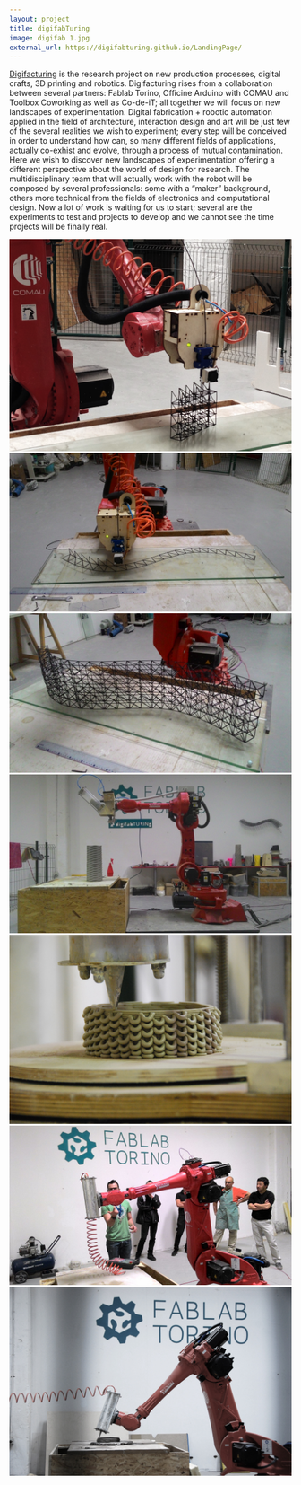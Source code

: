 ```yaml
---
layout: project
title: digifabTuring
image: digifab 1.jpg
external_url: https://digifabturing.github.io/LandingPage/
---
```

[Digifacturing](http://digifabturing.tumblr.com/) is the research project on new production processes, digital crafts, 3D printing and robotics.
Digifacturing rises from a collaboration between several partners: Fablab Torino, Officine Arduino with COMAU and Toolbox Coworking as well as Co-de-iT; all together we will focus on new landscapes of experimentation. Digital fabrication + robotic automation applied in the field of architecture, interaction design and art will be just few of the several realities we wish to experiment; every step will be conceived in order to understand how can, so many different fields of applications, actually co-exhist and evolve, through a process of mutual contamination. Here we wish to discover new landscapes of experimentation offering a different perspective about the world of design for research.
The multidisciplinary team that will actually work with the robot will be composed by several professionals: some with a “maker” background, others more technical from the fields of electronics and computational design. Now a lot of work is waiting for us to start; several are the experiments to test and projects to develop and we cannot see the time projects will be finally real.

<div class="photo-carousel">
    <img src="/images/projects/digifab 1.jpg">
    <img src="/images/projects/digifab 2.jpg">
    <img src="/images/projects/digifab 3.jpg">
    <img src="/images/projects/digifab 4.jpg">
    <img src="/images/projects/difigab 5.jpg">
    <img src="/images/projects/digifab 6.jpg">
    <img src="/images/projects/digifab 7.jpg">
</div>
